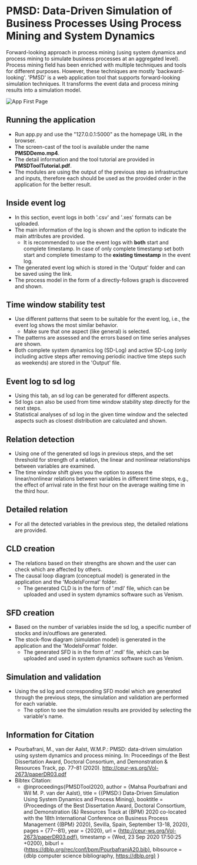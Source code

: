# PMSD: Data-Driven Simulation of Business Processes Using Process Mining and System Dynamics 
Forward-looking approach in process mining (using system dynamics and process mining to simulate business processes at an aggregated level).
Process mining field has been enriched with multiple techniques and tools for different purposes. However, these techniques are mostly 'backward-looking'. 
'PMSD' is a web application tool that supports forward-looking simulation techniques. It transforms the event data and process mining results into a simulation model.

![App First Page](https://github.com/mbafrani/PMSD/tree/master/static/images/AppFirstPage.png?raw=true)
## Running the application 
- Run app.py and use the "127.0.0.1:5000" as the homepage URL in the browser. 
- The screen-cast of the tool is available under the name **PMSDDemo.mp4**.
- The detail information and the tool tutorial are provided in **PMSDToolTutorial.pdf**. 
- The modules are using the output of the previous step as infrastructure and inputs, therefore each should be used as the provided order in the application for the better result.
## Inside event log
- In this section, event logs in both '.csv' and '.xes' formats can be uploaded.
- The main information of the log is shown and the option to indicate the main attributes are provided.
    - It is recommended to use the event logs with **both** start and complete timestamp. In case of only complete timestamp set both start and complete timestamp to the **existing timestamp** in the event log.
- The generated event log which is stored in the 'Output' folder and can be saved using the link. 
- The process model in the form of a directly-follows graph is discovered and shown. 
##  Time window stability test
- Use different patterns that seem to be suitable for the event log, i.e., the event log shows the most similar behavior. 
    -  Make sure that one aspect (like general) is selected. 
- The patterns are assessed and the errors based on time series analyses are shown.
- Both complete system dynamics log (SD-Log) and active SD-Log (only including active steps after removing periodic inactive time steps such as weekends) are stored in the 'Output' file.
## Event log to sd log
- Using this tab, an sd log can be generated for different aspects. 
- Sd logs can also be used from time window stability step directly for the next steps.
- Statistical analyses of sd log in the given time window and the selected aspects such as closest distribution are calculated and shown. 
## Relation detection
- Using one of the generated sd logs in previous steps, and the set threshold for strength of a relation, the linear and nonlinear relationships between variables are examined.
- The time window shift gives you the option to assess the linear/nonlinear relations between variables in different time steps, e.g., the effect of arrival rate in the first hour on the average waiting time in the third hour. 
## Detailed relation
- For all the detected variables in the previous step, the detailed relations are provided. 
## CLD creation 
- The relations based on their strengths are shown and the user can check which are affected by others. 
- The causal loop diagram (conceptual model) is generated in the application and the 'ModelsFormat' folder. 
    - The generated CLD is in the form of '.mdl' file, which can be uploaded and used in system dynamics software such as Venism. 
## SFD creation
- Based on the number of variables inside the sd log, a specific number of stocks and in/outflows are generated. 
-  The stock-flow diagram (simulation model) is generated in the application and the 'ModelsFormat' folder. 
    - The generated SFD is in the form of '.mdl' file, which can be uploaded and used in system dynamics software such as Venism. 
## Simulation and validation 
- Using the sd log and corresponding SFD model which are generated through the previous steps, the simulation and validation are performed for each variable.
    - The option to see the simulation results are provided by selecting the variable's name. 
## Information for Citation 
- Pourbafrani, M., van der Aalst, W.M.P.: PMSD: data-driven simulation using system dynamics and process mining. In: Proceedings of the Best Dissertation Award, Doctoral Consortium, and Demonstration & Resources Track, pp. 77–81 (2020). http://ceur-ws.org/Vol-2673/paperDR03.pdf
- Bibtex Citation:
    -   @inproceedings{PMSDTool2020,
  author    = {Mahsa Pourbafrani and
               Wil M. P. van der Aalst},
  title     = {{PMSD:} Data-Driven Simulation Using System Dynamics and Process Mining},
  booktitle = {Proceedings of the Best Dissertation Award, Doctoral Consortium, and
               Demonstration {\&} Resources Track at {BPM} 2020 co-located with
               the 18th International Conference on Business Process Management {(BPM}
               2020), Sevilla, Spain, September 13-18, 2020},
  pages     = {77--81},
  year      = {2020},
  url       = {http://ceur-ws.org/Vol-2673/paperDR03.pdf},
  timestamp = {Wed, 23 Sep 2020 17:50:25 +0200},
  biburl    = {https://dblp.org/rec/conf/bpm/PourbafraniA20.bib},
  bibsource = {dblp computer science bibliography, https://dblp.org}
}

